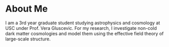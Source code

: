 # About Me
I am a 3rd year graduate student studying astrophysics and cosmology at USC under Prof. Vera Gluscevic. For my research, I investigate non-cold dark matter cosmologies and model them using the effective field theory of large-scale structure. 
